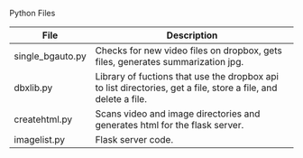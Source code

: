 Python Files

| File             | Description                                                  |
| ---------------- | ------------------------------------------------------------ |
| single_bgauto.py | Checks for new video files on dropbox, gets files, generates summarization jpg. |
| dbxlib.py        | Library of fuctions that use the dropbox api to list directories, get a file, store a file, and delete a file. |
| createhtml.py    | Scans video and image directories and generates html for the flask server. |
| imagelist.py     | Flask server code.                                           |
